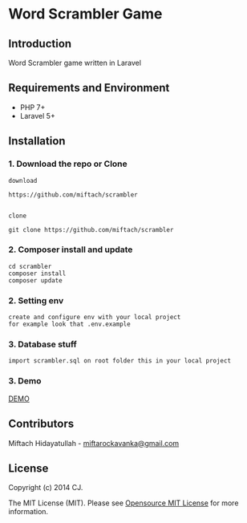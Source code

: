# Word Scrambler Game  

## Introduction

Word Scrambler game written in Laravel  

## Requirements and Environment

* PHP 7+
* Laravel 5+

## Installation
 
### 1. Download the repo or Clone

    download

    https://github.com/miftach/scrambler


    clone

    git clone https://github.com/miftach/scrambler 

### 2. Composer install and update

    cd scrambler
    composer install
    composer update 

### 2. Setting env
	
    create and configure env with your local project
    for example look that .env.example

### 3. Database stuff
 
    import scrambler.sql on root folder this in your local project 

### 3. Demo 

[DEMO](http://miftachh.xyz)  


## Contributors

Miftach Hidayatullah  - miftarockavanka@gmail.com
 
## License

Copyright (c) 2014 CJ.

The MIT License (MIT). Please see [Opensource MIT License](http://www.opensource.org/licenses/MIT) for more information.